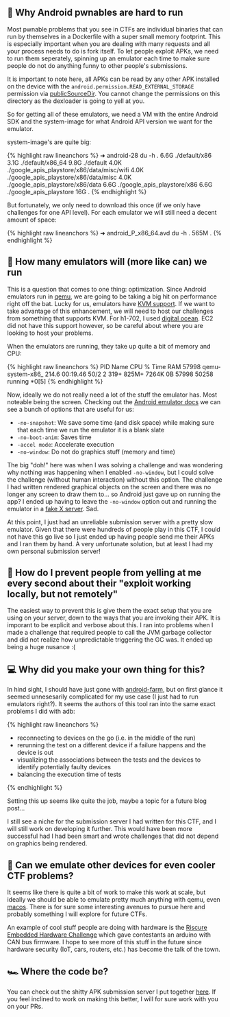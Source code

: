 ## 👷 Why Android pwnables are hard to run

Most pwnable problems that you see in CTFs are individual binaries that can run by themselves in a Dockerfile with a super small memory footprint. This is especially important when you are dealing with many requests and all your process needs to do is fork itself. To let people exploit APKs, we need to run them seperately, spinning up an emulator each time to make sure people do not do anything funny to other people's submissions.

It is important to note here, all APKs can be read by any other APK installed on the device with the `android.permission.READ_EXTERNAL_STORAGE` permission via [publicSourceDir](https://developer.android.com/reference/android/content/pm/ApplicationInfo.html#publicSourceDir). You cannot change the permissions on this directory as the dexloader is going to yell at you. 

So for getting all of these emulators, we need a VM with the entire Android SDK and the system-image for what Android API version we want for the emulator.

system-image's are quite big:

{% highlight raw lineanchors %}
➜  android-28 du -h .
6.6G	./default/x86
3.1G	./default/x86_64
9.8G	./default
4.0K	./google_apis_playstore/x86/data/misc/wifi
4.0K	./google_apis_playstore/x86/data/misc
4.0K	./google_apis_playstore/x86/data
6.6G	./google_apis_playstore/x86
6.6G	./google_apis_playstore
16G	.
{% endhighlight %}

But fortunately, we only need to download this once (if we only have challenges for one API level). For each emulator we will still need a decent amount of space:

{% highlight raw lineanchors %}
➜  android_P_x86_64.avd du -h .
565M	.
{% endhighlight %}
## 🔢 How many emulators will (more like can) we run

This is a question that comes to one thing: optimization. Since Android emulators run in [qemu](https://www.qemu.org/), we are going to be taking a big hit on performance right off the bat. Lucky for us, emulators have [KVM support](https://developer.android.com/studio/run/emulator-acceleration). If we want to take advantage of this enhancement, we will need to host our challenges from something that supports KVM. For h1-702, I used [digital ocean](https://www.digitalocean.com/). EC2 did not have this support however, so be careful about where you are looking to host your problems. 

When the emulators are running, they take up quite a bit of memory and CPU:

{% highlight raw lineanchors %}
PID	Name		  CPU %  Time	   	  		RAM
57998   qemu-system-x86_  214.6  00:19.46  50/2   2     319+    825M+   7264K   0B      57998  50258  running   *0[5]
{% endhighlight %}

Now, ideally we do not really need a lot of the stuff the emulator has. Most noteable being the screen. Checking out the [Android emulator docs](https://developer.android.com/studio/run/emulator-commandline) we can see a bunch of options that are useful for us:

* `-no-snapshot`: We save some time (and disk space) while making sure that each time we run the emulator it is a blank slate
* `-no-boot-anim`: Saves time
* `-accel mode`: Accelerate execution
* `-no-window`: Do not do graphics stuff (memory and time)

The big "doh!" here was when I was solving a challenge and was wondering why nothing was happening when I enabled `-no-window`, but I could solve the challenge (without human interaction) without this option. The challenge I had written rendered graphical objects on the screen and there was no longer any screen to draw them to... so Android just gave up on running the app? I ended up having to leave the `-no-window` option out and running the emulator in a [fake X server](http://elementalselenium.com/tips/38-headless). Sad.

At this point, I just had an unreliable submission server with a pretty slow emulator. Given that there were hundreds of people play in this CTF, I could not have this go live so I just ended up having people send me their APKs and I ran them by hand. A very unfortunate solution, but at least I had my own personal submission server!
## 😤 How do I prevent people from yelling at me every second about their "exploit working locally, but not remotely"

The easiest way to prevent this is give them the exact setup that you are using on your server, down to the ways that you are invoking their APK. It is imporant to be explicit and verbose about this. I ran into problems when I made a challenge that required people to call the JVM garbage collector and did not realize how unpredictable triggering the GC was. It ended up being a huge nusance :(
## 💻 Why did you make your own thing for this?

In hind sight, I should have just gone with [android-farm](https://medium.com/@Malinskiy/android-ci-with-kubernetes-684713a83eec), but on first glance it seemed unnesesarily complicated for my use case (I just had to run emulators right?). It seems the authors of this tool ran into the same exact problems I did with adb:

{% highlight raw lineanchors %}

* reconnecting to devices on the go (i.e. in the middle of the run)
* rerunning the test on a different device if a failure happens and the device is out
* visualizing the associations between the tests and the devices to identify potentially faulty devices
* balancing the execution time of tests

{% endhighlight %}

Setting this up seems like quite the job, maybe a topic for a future blog post...

I still see a niche for the submission server I had written for this CTF, and I will still work on developing it further. This would have been more successful had I had been smart and wrote challenges that did not depend on graphics being rendered.
## 📱 Can we emulate other devices for even cooler CTF problems?

It seems like there is quite a bit of work to make this work at scale, but ideally we should be able to emulate pretty much anything with qemu, even [macos](https://github.com/kholia/OSX-KVM). There is for sure some interesting avenues to pursue here and probably something I will explore for future CTFs.

An example of cool stuff people are doing with hardware is the [Riscure Embedded Hardware Challenge](https://www.youtube.com/watch?v=u_U6F2Kkbb0) which gave contestants an arduino with CAN bus firmware. I hope to see more of this stuff in the future since hardware security (IoT, cars,  routers, etc.) has become the talk of the town.
## 🏎️ Where the code be?

You can check out the shitty APK submission server I put together [here](https://github.com/breadchris/apk-submission-queue). If you feel inclined to work on making this better, I will for sure work with you on your PRs.
